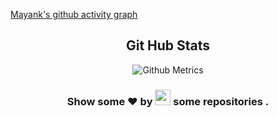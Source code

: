 [Mayank's github activity graph](https://activity-graph.herokuapp.com/graph?username=hackelite01&theme=dracula)

<h2 align="center">Git Hub Stats</h2>

<p align="center"><img src="https://metrics.lecoq.io/hackelite01" alt="Github Metrics"></p>

<h3 align="center">Show some ❤ by <img src="https://imgur.com/o7ncZFp.jpg" height=25px width=25px> some repositories .</h3>

</center>

  
